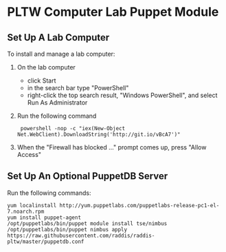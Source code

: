 # PLTW Computer Lab Puppet Module #

## Set Up A Lab Computer

To install and manage a lab computer:

1. On the lab computer
    * click Start
    * in the search bar type "PowerShell"
    * right-click the top search result, "Windows PowerShell", and select Run As Administrator
2. Run the following command

        powershell -nop -c "iex(New-Object Net.WebClient).DownloadString('http://git.io/vBcA7')"

3. When the "Firewall has blocked ..." prompt comes up, press "Allow Access"

## Set Up An Optional PuppetDB Server

Run the following commands:

    yum localinstall http://yum.puppetlabs.com/puppetlabs-release-pc1-el-7.noarch.rpm
    yum install puppet-agent
    /opt/puppetlabs/bin/puppet module install tse/nimbus
    /opt/puppetlabs/bin/puppet nimbus apply https://raw.githubusercontent.com/raddis/raddis-pltw/master/puppetdb.conf
